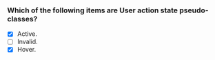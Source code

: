 ### Which of the following items are User action state pseudo-classes?

- [x] Active.
- [ ] Invalid.
- [x] Hover.
